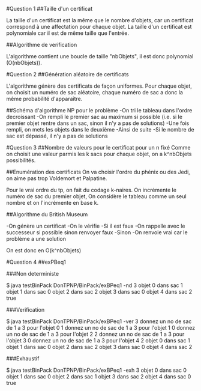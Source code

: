 #Question 1
##Taille d'un certificat

La taille d'un certificat est la même que le nombre d'objets, car un certificat correspond à une affectation pour chaque objet.
La taille d'un certificat est polynomiale car il est de même taille que l'entrée.

##Algorithme de verification

L'algorithme contient une boucle de taille "nbObjets", il est donc polynomial (O(nbObjets)).

#Question 2
##Génération aléatoire de certificats

L'algorithme génère des certificats de façon uniformes. Pour chaque objet, on choisit un numéro de sac aléatoire, chaque numéro de sac a donc la même probabilité d'apparaître.

##Schéma d'algorithme NP pour le problème
-On tri le tableau dans l'ordre decroissant
-On rempli le premier sac au maximum si possible (i.e. si le premier objet rentre dans un sac, sinon il n'y a pas de solutions)
-Une fois rempli, on mets les objets dans le deuxième
-Ainsi de suite
-Si le nombre de sac est dépassé, il n'y a pas de solutions

#Question 3
##Nombre de valeurs pour le certificat pour un n fixé
Comme on choisit une valeur parmis les k sacs pour chaque objet, on a k^nbObjets possibilités.

##Enumération des certificats
On va choisir l'ordre du phénix ou des Jedi, on aime pas trop Voldemort et Palpatine.

Pour le vrai ordre du tp, on fait du codage k-naires. On incrémente le numéro de sac du premier objet,
On considère le tableau comme un seul nombre et on l'incrémente en base k.

##Algorithme du British Museum

-On génère un certificat
-On le vérifie
-Si il est faux
  -On rappelle avec le successeur si possible sinon renvoyer faux
-Sinon
  -On renvoie vrai car le problème a une solution

On est donc en O(k^nbObjets)

#Question 4
##exPBeq1

###Non deterministe

$ java testBinPack DonTPNP/BinPack/exBPeq1 -nd 3
objet 0 dans sac 1
objet 1 dans sac 0
objet 2 dans sac 2
objet 3 dans sac 0
objet 4 dans sac 2
true

###Verification

$ java testBinPack DonTPNP/BinPack/exBPeq1 -ver 3
donnez un no de sac de 1 a 3
pour l'objet 0
1
donnez un no de sac de 1 a 3
pour l'objet 1
0
donnez un no de sac de 1 a 3
pour l'objet 2
2
donnez un no de sac de 1 a 3
pour l'objet 3
0
donnez un no de sac de 1 a 3
pour l'objet 4
2
objet 0 dans sac 1
objet 1 dans sac 0
objet 2 dans sac 2
objet 3 dans sac 0
objet 4 dans sac 2

###Exhaustif

$ java testBinPack DonTPNP/BinPack/exBPeq1 -exh 3
objet 0 dans sac 0
objet 1 dans sac 0
objet 2 dans sac 1
objet 3 dans sac 2
objet 4 dans sac 0
true
